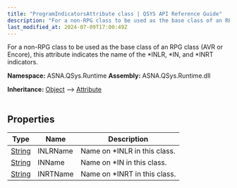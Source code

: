 ```yaml
---
title: "ProgramIndicatorsAttribute class | QSYS API Reference Guide"
description: "For a non-RPG class to be used as the base class of an RPG class (AVR or Encore), this attribute indicates the name of the *INLR, *IN, and *INRT indic"
last_modified_at: 2024-07-09T17:00:49Z
---
```


For a non-RPG class to be used as the base class of an RPG class (AVR or Encore), this attribute indicates the name of the *INLR, *IN, and *INRT indicators.

**Namespace:** ASNA.QSys.Runtime
**Assembly:** ASNA.QSys.Runtime.dll

**Inheritance:** [Object](https://docs.microsoft.com/en-us/dotnet/api/system.object) --> [Attribute](https://docs.microsoft.com/en-us/dotnet/api/system.attribute)
<br>
<br>

## Properties

| Type | Name | Description
| --- | --- | --- 
| [String](https://learn.microsoft.com/en-us/dotnet/api/system.string?view=net-8.0) | INLRName | Name on *INLR in this class. |
| [String](https://learn.microsoft.com/en-us/dotnet/api/system.string?view=net-8.0) | INName | Name on *IN in this class. |
| [String](https://learn.microsoft.com/en-us/dotnet/api/system.string?view=net-8.0) | INRTName | Name on *INRT in this class. |
